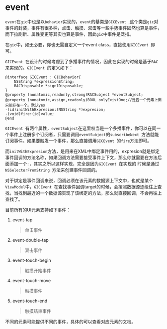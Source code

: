 # event

`event`在`gic`中也是以`behavior`实现的，`event`的基类是`GICEvent `,这个类是`gic`对事件的封装，事件有很多种，点击、触摸、双击等一些手势事件固然也算是事件，而下拉刷新、属性变更等其实也算是事件，因此`gic`中事件是泛指。

在`gic`中，如无必要，你也无需自定义一个event class，直接使用`GICEvent `即可。

`GICEvent `在设计的时候考虑到了多播事件的情况，因此在实现的时候是基于`RAC`来实现的。`GICEvent `的定义如下：

```
@interface GICEvent : GICBehavior{
    NSString *expressionString;
    RACDisposable *signlDisposable;
}
@property (nonatomic,readonly,strong)RACSubject *eventSubject;
@property (nonatomic,assign,readonly)BOOL onlyExistOne;//是否一个元素上面只能存在一个。默认yes
-(id)initWithExpresion:(NSString *)expresion;
-(void)fire:(id)value;
@end
```

`GICEvent `有两个属性，`eventSubject`在这里权当是一个多播事件，你可以在同一个事件上注册多个订阅者，只需要调用`eventSubject`的`subscribeNext `方法就能订阅事件。如果要触发一个事件，那么直接调用`GICEvent `的`fire`方法即可。

而`initWithExpresion`方法，是用来在XML中绑定事件用的，expresion就是绑定事件回调的方法名称，如果回调方法需要接受事件上下文，那么你就需要在方法后面添加一个`:`，其实之所以这样实现，完全是因为`GICEvent `在实现的 时候是通过`NSSelectorFromString `方法来创建事件回调的。

对于绑定是事件回调来说，回调必须在该元素的数据源上下文中，也就是某个`ViewModel`中，`GICEvent `在查找事件回调target的时候，会按照数据源逐级往上查找，当找到最近的一个数据源实现了该绑定的方法，那么就直接回调，不会再往上查找了。



目前所有的UI元素支持如下事件：

1. event-tap

   > 单击事件

2. event-double-tap

   > 双击事件

3. event-touch-begin

   > 触摸开始事件

4. event-touch-move

   > 触摸事件

5. event-touch-end

   > 触摸结束事件

不同的元素可能提供不同的事件，具体的可以查看对应元素的文档。